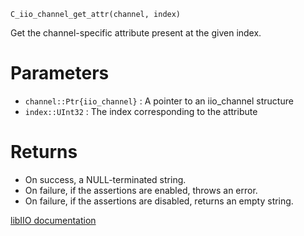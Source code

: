 ```
C_iio_channel_get_attr(channel, index)
```

Get the channel-specific attribute present at the given index.

# Parameters

  * `channel::Ptr{iio_channel}` : A pointer to an iio_channel structure
  * `index::UInt32` : The index corresponding to the attribute

# Returns

  * On success, a NULL-terminated string.
  * On failure, if the assertions are enabled, throws an error.
  * On failure, if the assertions are disabled, returns an empty string.

[libIIO documentation](https://analogdevicesinc.github.io/libiio/master/libiio/group__Channel.html#gafc3c52f360424c097a24d1925923d772)

